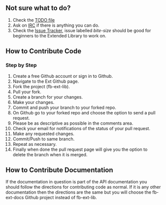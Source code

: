 ## Not sure what to do?
1. Check the [TODO file](https://github.com/FreeBASIC-Extended-Library/fb-ext-lib/blob/master/TODO)
2. Ask on [IRC](http://ext.freebasic.net/page/support) if there is anything you can do.
3. Check the [Issue Tracker](https://github.com/FreeBASIC-Extended-Library/fb-ext-lib/issues), issue labelled *bite-size* should be good for beginners to the Extended Library to work on.

## How to Contribute Code

### Step by Step
1. Create a free Github account or sign in to Github.
2. Navigate to the Ext Github page.
3. Fork the project (fb-ext-lib).
4. Pull your fork.
5. Create a branch for your changes.
6. Make your changes.
7. Commit and push your branch to your forked repo.
8. On Github go to your forked repo and choose the option to send a pull request.
9. Please be as descriptive as possible in the comments area.
10. Check your email for notifications of the status of your pull request.
11. Make any requested changes.
12. Commit/Push to same branch.
13. Repeat as necessary.
14. Finally when done the pull request page will give you the option to delete the branch when it is merged.

## How to Contribute Documentation
If the documentation in question is part of the API documentation you should
follow the directions for contributing code as normal. If it is any other
documentation then the directions are the same but you will choose the fb-ext-docs
Github project instead of fb-ext-lib.
